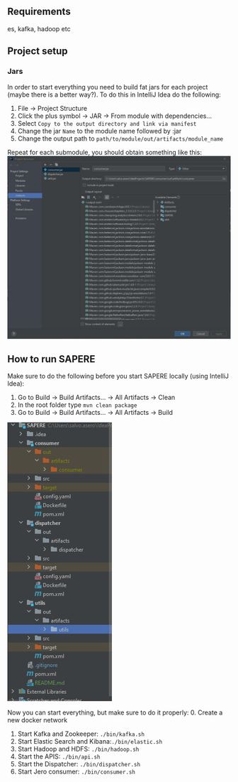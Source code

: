 ## Requirements
es, kafka, hadoop etc

## Project setup

### Jars

In order to start everything you need to build fat jars for each project (maybe there is a better way?).
To do this in IntelliJ Idea do the following:
1. File -> Project Structure
2. Click the plus symbol -> JAR -> From module with dependencies...
3. Select `Copy to the output directory and link via manifest`
4. Change the jar `Name` to the module name followed by :jar
5. Change the output path to `path/to/module/out/artifacts/module_name`

Repeat for each submodule, you should obtain something like this:
![Jars](docs/jars.PNG)

## How to run SAPERE

Make sure to do the following before you start SAPERE locally (using IntelliJ Idea):
1. Go to Build -> Build Artifacts... -> All Artifacts -> Clean
2. In the root folder type `mvn clean package`
3. Go to Build -> Build Artifacts... -> All Artifacts -> Build

![Project Tree](docs/tree.PNG)

Now you can start everything, but make sure to do it properly:
0. Create a new docker network
1. Start Kafka and Zookeeper: `./bin/kafka.sh`
2. Start Elastic Search and Kibana:`./bin/elastic.sh`
3. Start Hadoop and HDFS: `./bin/hadoop.sh`
4. Start the APIS: `./bin/api.sh`
5. Start the Dispatcher: `./bin/dispatcher.sh`
6. Start Jero consumer: `./bin/consumer.sh`
